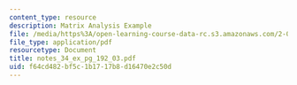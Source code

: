 ```yaml
---
content_type: resource
description: Matrix Analysis Example
file: /media/https%3A/open-learning-course-data-rc.s3.amazonaws.com/2-082-ship-structural-analysis-design-13-122-spring-2003/f64cd482bf5c1b1717b8d16470e2c50d_notes_34_ex_pg_192_03.pdf
file_type: application/pdf
resourcetype: Document
title: notes_34_ex_pg_192_03.pdf
uid: f64cd482-bf5c-1b17-17b8-d16470e2c50d
---
```

